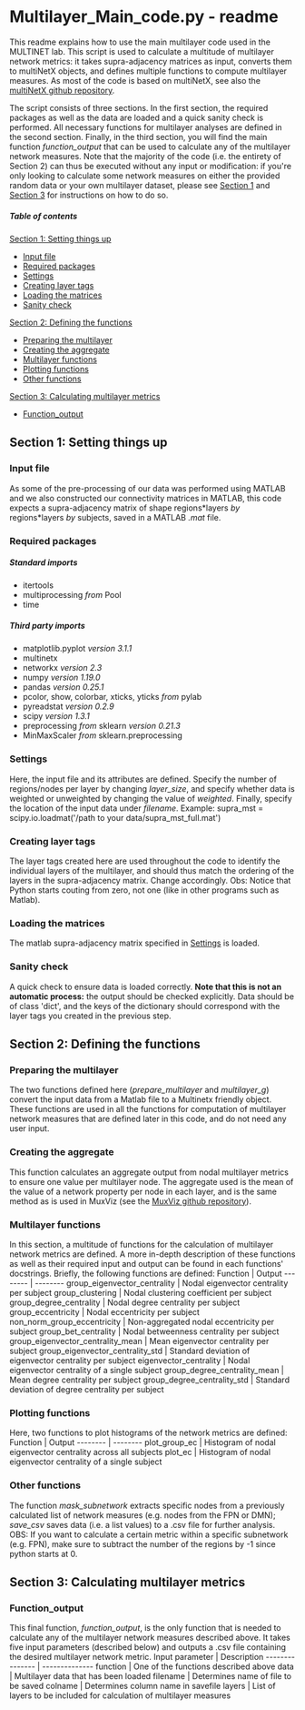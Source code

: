 # Multilayer_Main_code.py - readme
This readme explains how to use the main multilayer code used in the MULTINET lab. This script is used to calculate a multitude of multilayer network metrics: it takes supra-adjacency matrices as input, converts them to multiNetX objects, and defines multiple functions to compute multilayer measures. As most of the code is based on multiNetX, see also the [multiNetX github repository](https://github.com/nkoub/multinetx "multiNetX github repository").

The script consists of three sections. In the first section, the required packages as well as the data are loaded and a quick sanity check is performed. All necessary functions for multilayer analyses are defined in the second section. Finally, in the third section, you will find the main function *function_output* that can be used to calculate any of the multilayer network measures. Note that the majority of the code (i.e. the entirety of Section 2) can thus be executed without any input or modification: if you're only looking to calculate some network measures on  either the provided random data or your own multilayer dataset, please see [Section 1](#section-1:-setting-things-up "Goto Section 1") and [Section 3](#section-3:-calculating-multilayer-metrics") for instructions on how to do so.

##### Table of contents
[Section 1: Setting things up](#section-1-setting-things-up "Goto Section 1")
  * [Input file](#input-file "Goto Input file")  
  * [Required packages](#required-packages "Goto Required packages")  
  * [Settings](#settings "Goto Settings")  
  * [Creating layer tags](#creating-layer-tags "Goto Creating layer tags")  
  * [Loading the matrices](#loading-the-matrices "Goto Loading the matrices")  
  * [Sanity check](#sanity-check "Goto Sanity check")  

[Section 2: Defining the functions](#section-2-defining-the-functions "Goto Section 2")
  * [Preparing the multilayer](#preparing-the-multilayer "Goto Preparing the multilayer")  
  * [Creating the aggregate](#creating-the-aggregate "Goto Creating the aggregate")  
  * [Multilayer functions](#multilayer-functions "Goto Multilayer functions")  
  * [Plotting functions](#plotting-functions "Goto Plotting functions")  
  * [Other functions](#other-functions "Goto Other functions")  

[Section 3: Calculating multilayer metrics](#section-3-calculating-multilayer-metrics")
  * [Function_output](#function_output "Goto Function_output")  

## Section 1: Setting things up
### Input file
As some of the pre-processing of our data was performed using MATLAB and we also constructed our connectivity matrices in MATLAB, this code expects a supra-adjacency matrix of shape regions\*layers *by* regions\*layers *by* subjects, saved in a MATLAB _.mat_ file.

### Required packages
##### Standard imports
* itertools
* multiprocessing _from_ Pool
* time

##### Third party imports
* matplotlib.pyplot _version 3.1.1_
* multinetx
* networkx _version 2.3_
* numpy _version 1.19.0_
* pandas _version 0.25.1_
* pcolor, show, colorbar, xticks, yticks _from_ pylab
* pyreadstat _version 0.2.9_
* scipy _version 1.3.1_
* preprocessing _from_ sklearn _version 0.21.3_
* MinMaxScaler _from_ sklearn.preprocessing

### Settings
Here, the input file and its attributes are defined. 
Specify the number of regions/nodes per layer by changing *layer_size*, and specify whether data is weighted or unweighted by changing the value of *weighted*. Finally, specify the location of the input data under *filename*. 
Example: supra_mst = scipy.io.loadmat('/path to your data/supra_mst_full.mat')

### Creating layer tags
The layer tags created here are used throughout the code to identify the individual layers of the multilayer, and should thus match the ordering of the layers in the supra-adjacency matrix. Change accordingly. Obs: Notice that Python starts couting from zero, not one (like in other programs such as Matlab).

### Loading the matrices
The matlab supra-adjacency matrix specified in [Settings](#settings "Goto Settings") is loaded.

### Sanity check
A quick check to ensure data is loaded correctly. __Note that this is not an automatic process:__ the output should be checked explicitly. Data should be of class 'dict', and the keys of the dictionary should correspond with the layer tags you created in the previous step.

## Section 2: Defining the functions
### Preparing the multilayer
The two functions defined here (*prepare_multilayer* and *multilayer_g*) convert the input data from a Matlab file to a Multinetx friendly object. These functions are used in all the functions for computation of multilayer network measures that are defined later in this code, and do not need any user input.

### Creating the aggregate
This function calculates an aggregate output from nodal multilayer metrics to ensure one value per multilayer node. The aggregate used is the mean of the value of a network property per node in each layer, and is the same method as is used in MuxViz (see the [MuxViz github repository](https://github.com/manlius/muxViz "MuxViz github repository")).

### Multilayer functions
In this section, a multitude of functions for the calculation of multilayer network metrics are defined. A more in-depth description of these functions as well as their required input and output can be found in each functions' docstrings. Briefly, the following functions are defined:
Function | Output
-------- | --------
group_eigenvector_centrality | Nodal eigenvector centrality per subject
group_clustering | Nodal clustering coefficient per subject
group_degree_centrality | Nodal degree centrality per subject
group_eccentricity | Nodal eccentricity per subject
non_norm_group_eccentricity | Non-aggregated nodal eccentricity per subject
group_bet_centrality | Nodal betweenness centrality per subject
group_eigenvector_centrality_mean | Mean eigenvector centrality per subject
group_eigenvector_centrality_std | Standard deviation of eigenvector centrality per subject
eigenvector_centrality | Nodal eigenvector centrality of a single subject
group_degree_centrality_mean | Mean degree centrality per subject
group_degree_centrality_std | Standard deviation of degree centrality per subject

### Plotting functions
Here, two functions to plot histograms of the network metrics are defined:
Function | Output
-------- | --------
plot_group_ec | Histogram of nodal eigenvector centrality across all subjects
plot_ec | Histogram of nodal eigenvector centrality of a single subject

### Other functions
The function *mask_subnetwork* extracts specific nodes from a previously calculated list of network measures (e.g. nodes from the FPN or DMN); *save_csv* saves data (i.e. a list values) to a .csv file for further analysis. 
OBS: If you want to calculate a certain metric within a specific subnetwork (e.g. FPN), make sure to subtract the number of the regions by -1 since python starts at 0.

## Section 3: Calculating multilayer metrics
### Function_output
This final function, *function_output*, is the only function that is needed to calculate any of the multilayer network measures described above. It takes five input parameters (described below) and outputs a .csv file containing the desired multilayer network metric.
Input parameter | Description
--------------- | --------------
function        | One of the functions described above
data            | Multilayer data that has been loaded
filename        | Determines name of file to be saved
colname		| Determines column name in savefile
layers		| List of layers to be included for calculation of multilayer measures

